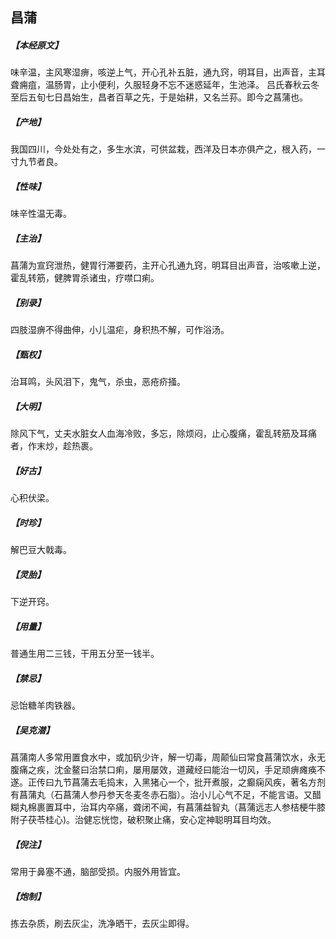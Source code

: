 ## 昌蒲

##### 【本经原文】
味辛温，主风寒湿痹，咳逆上气，开心孔补五脏，通九窍，明耳目，出声音，主耳聋痈疽，温肠胃，止小便利，久服轻身不忘不迷惑延年，生池泽。
吕氏春秋云冬至后五旬七日昌始生，昌者百草之先，于是始耕，又名兰荪。即今之菖蒲也。
##### 【产地】
我国四川，今处处有之，多生水滨，可供盆栽，西洋及日本亦俱产之，根入药，一寸九节者良。
##### 【性味】
味辛性温无毒。
##### 【主治】
菖蒲为宣窍泄热，健胃行滞要药，主开心孔通九窍，明耳目出声音，治咳嗽上逆，霍乱转筋，健脾胃杀诸虫，疗噤口痢。
##### 【别录】
四肢湿痹不得曲伸，小儿温疟，身积热不解，可作浴汤。
##### 【甄权】
治耳鸣，头风泪下，鬼气，杀虫，恶疮疥掻。
##### 【大明】
除风下气，丈夫水脏女人血海冷败，多忘，除烦闷，止心腹痛，霍乱转筋及耳痛者，作末炒，趁热裹。
##### 【好古】
心积伏梁。
##### 【时珍】
解巴豆大戟毒。
##### 【灵胎】
下逆开窍。
##### 【用量】
普通生用二三钱，干用五分至一钱半。
##### 【禁忌】
忌饴糖羊肉铁器。
##### 【吴克潜】
菖蒲南人多常用置食水中，或加矾少许，解一切毒，周颠仙曰常食菖蒲饮水，永无腹痛之疾，沈金鳌曰治禁口痢，屡用屡效，道藏经曰能治一切风，手足顽痹瘫痪不遂。正传曰九节菖蒲去毛捣末，入黑猪心一个，批开煮服，之癫痫风疾，著名方剂有菖蒲丸（石菖蒲人参丹参天冬麦冬赤石脂）。治小儿心气不足，不能言语。又醋糊丸棉裹置耳中，治耳内卒痛，聋闭不闻，有菖蒲益智丸（菖蒲远志人参桔梗牛膝附子茯苓桂心)。治健忘恍惚，破积聚止痛，安心定神聪明耳目均效。
##### 【倪注】
常用于鼻塞不通，脑部受损。内服外用皆宜。
##### 【炮制】
拣去杂质，刷去灰尘，洗净晒干，去灰尘即得。